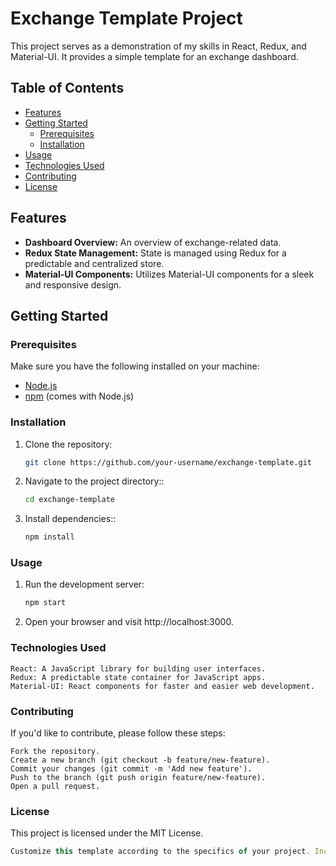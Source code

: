 # Exchange Template Project

This project serves as a demonstration of my skills in React, Redux, and Material-UI. It provides a simple template for an exchange dashboard.

## Table of Contents
- [Features](#features)
- [Getting Started](#getting-started)
  - [Prerequisites](#prerequisites)
  - [Installation](#installation)
- [Usage](#usage)
- [Technologies Used](#technologies-used)
- [Contributing](#contributing)
- [License](#license)

## Features

- **Dashboard Overview:** An overview of exchange-related data.
- **Redux State Management:** State is managed using Redux for a predictable and centralized store.
- **Material-UI Components:** Utilizes Material-UI components for a sleek and responsive design.

## Getting Started

### Prerequisites

Make sure you have the following installed on your machine:

- [Node.js](https://nodejs.org/)
- [npm](https://www.npmjs.com/) (comes with Node.js)

### Installation

1. Clone the repository:

   ```bash
   git clone https://github.com/your-username/exchange-template.git

2. Navigate to the project directory::

   ```bash
   cd exchange-template

3. Install dependencies::

   ```bash
   npm install

### Usage

1. Run the development server:
   ```bash
   npm start

2. Open your browser and visit http://localhost:3000.

### Technologies Used

    React: A JavaScript library for building user interfaces.
    Redux: A predictable state container for JavaScript apps.
    Material-UI: React components for faster and easier web development.

### Contributing

If you'd like to contribute, please follow these steps:

    Fork the repository.
    Create a new branch (git checkout -b feature/new-feature).
    Commit your changes (git commit -m 'Add new feature').
    Push to the branch (git push origin feature/new-feature).
    Open a pull request.

### License

This project is licensed under the MIT License.

```typescript
Customize this template according to the specifics of your project. Include more details about the features, usage, or any additional information you think might be relevant. Make sure to replace the placeholders like `your-username` and `exchange-template` with your actual GitHub username and project name.

